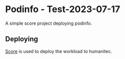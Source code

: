 # Podinfo - Test-2023-07-17

A simple score project deploying podinfo.

## Deploying

[Score](https://score.dev/) is used to deploy the workload to humanitec.
